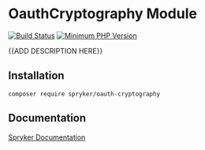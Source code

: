 # OauthCryptography Module
[![Build Status](https://travis-ci.org/spryker/oauth-cryptography.svg)](https://travis-ci.org/spryker/oauth-cryptography)
[![Minimum PHP Version](https://img.shields.io/badge/php-%3E%3D%207.2-8892BF.svg)](https://php.net/)

{{ADD DESCRIPTION HERE}}

## Installation

```
composer require spryker/oauth-cryptography
```

## Documentation

[Spryker Documentation](https://academy.spryker.com/developing_with_spryker/module_guide/modules.html)
